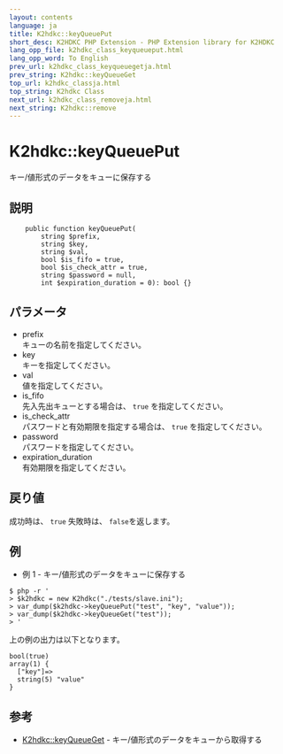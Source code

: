 ```yaml
---
layout: contents
language: ja
title: K2hdkc::keyQueuePut
short_desc: K2HDKC PHP Extension - PHP Extension library for K2HDKC
lang_opp_file: k2hdkc_class_keyqueueput.html
lang_opp_word: To English
prev_url: k2hdkc_class_keyqueuegetja.html
prev_string: K2hdkc::keyQueueGet
top_url: k2hdkc_classja.html
top_string: K2hdkc Class
next_url: k2hdkc_class_removeja.html
next_string: K2hdkc::remove
---
```


# K2hdkc::keyQueuePut
キー/値形式のデータをキューに保存する

## 説明

```
    public function keyQueuePut(
        string $prefix,
        string $key,
        string $val,
        bool $is_fifo = true,
        bool $is_check_attr = true,
        string $password = null,
        int $expiration_duration = 0): bool {}
```



## パラメータ
- prefix  
キューの名前を指定してください。
- key  
キーを指定してください。
- val  
値を指定してください。
- is_fifo  
先入先出キューとする場合は、 `true` を指定してください。
- is_check_attr  
パスワードと有効期限を指定する場合は、 `true` を指定してください。
- password  
パスワードを指定してください。
- expiration_duration  
有効期限を指定してください。


## 戻り値
成功時は、 `true` 失敗時は、 `false`を返します。 

## 例
- 例 1 - キー/値形式のデータをキューに保存する

```
$ php -r '
> $k2hdkc = new K2hdkc("./tests/slave.ini");
> var_dump($k2hdkc->keyQueuePut("test", "key", "value")); 
> var_dump($k2hdkc->keyQueueGet("test")); 
> '
```

上の例の出力は以下となります。

```
bool(true)
array(1) {
  ["key"]=>
  string(5) "value"
}
```

## 参考
- [K2hdkc::keyQueueGet](k2hdkc_class_keyqueuegetja.html) - キー/値形式のデータをキューから取得する


